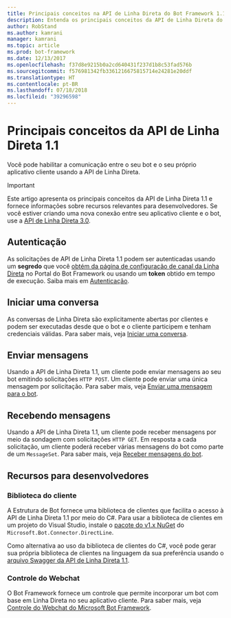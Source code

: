 ```yaml
---
title: Principais conceitos na API de Linha Direta do Bot Framework 1.1  | Microsoft Docs
description: Entenda os principais conceitos da API de Linha Direta do Bot Framework 1.1.
author: RobStand
ms.author: kamrani
manager: kamrani
ms.topic: article
ms.prod: bot-framework
ms.date: 12/13/2017
ms.openlocfilehash: f37d8e9215b0a2cd640431f237d1b8c53fad576b
ms.sourcegitcommit: f576981342fb3361216675815714e24281e20ddf
ms.translationtype: HT
ms.contentlocale: pt-BR
ms.lasthandoff: 07/18/2018
ms.locfileid: "39296598"
---
```

# <a name="key-concepts-in-direct-line-api-11"></a>Principais conceitos da API de Linha Direta 1.1

Você pode habilitar a comunicação entre o seu bot e o seu próprio aplicativo cliente usando a API de Linha Direta. 

> [!IMPORTANT]
> Este artigo apresenta os principais conceitos da API de Linha Direta 1.1 e fornece informações sobre recursos relevantes para desenvolvedores. Se você estiver criando uma nova conexão entre seu aplicativo cliente e o bot, use a [API de Linha Direta 3.0](bot-framework-rest-direct-line-3-0-concepts.md).

## <a name="authentication"></a>Autenticação

As solicitações de API de Linha Direta 1.1 podem ser autenticadas usando um **segredo** que você <a href="https://dev.botframework.com/" target="_blank">obtém da página de configuração de canal da Linha Direta</a> no Portal do Bot Framework ou usando um **token** obtido em tempo de execução.  Saiba mais em [Autenticação](bot-framework-rest-direct-line-1-1-authentication.md).

## <a name="starting-a-conversation"></a>Iniciar uma conversa

As conversas de Linha Direta são explicitamente abertas por clientes e podem ser executadas desde que o bot e o cliente participem e tenham credenciais válidas. Para saber mais, veja [Iniciar uma conversa](bot-framework-rest-direct-line-1-1-start-conversation.md).

## <a name="sending-messages"></a>Enviar mensagens

Usando a API de Linha Direta 1.1, um cliente pode enviar mensagens ao seu bot emitindo solicitações `HTTP POST`. Um cliente pode enviar uma única mensagem por solicitação. Para saber mais, veja [Enviar uma mensagem para o bot](bot-framework-rest-direct-line-1-1-send-message.md).

## <a name="receiving-messages"></a>Recebendo mensagens

Usando a API de Linha Direta 1.1, um cliente pode receber mensagens por meio da sondagem com solicitações `HTTP GET`. Em resposta a cada solicitação, um cliente poderá receber várias mensagens do bot como parte de um `MessageSet`. Para saber mais, veja [Receber mensagens do bot](bot-framework-rest-direct-line-1-1-receive-messages.md).

## <a name="developer-resources"></a>Recursos para desenvolvedores

### <a name="client-library"></a>Biblioteca do cliente

A Estrutura de Bot fornece uma biblioteca de clientes que facilita o acesso à API de Linha Direta 1.1 por meio do C#. Para usar a biblioteca de clientes em um projeto do Visual Studio, instale o <a href="https://www.nuget.org/packages/Microsoft.Bot.Connector.DirectLine/1.1.1" target="_blank">pacote do v1.x NuGet</a> do `Microsoft.Bot.Connector.DirectLine`. 

Como alternativa ao uso da biblioteca de clientes do C#, você pode gerar sua própria biblioteca de clientes na linguagem da sua preferência usando o <a href="https://docs.botframework.com/en-us/restapi/directline/swagger.json" target="_blank">arquivo Swagger da API de Linha Direta 1.1</a>.

### <a name="web-chat-control"></a>Controle do Webchat 

O Bot Framework fornece um controle que permite incorporar um bot com base em Linha Direta no seu aplicativo cliente. Para saber mais, veja <a href="https://github.com/Microsoft/BotFramework-WebChat" target="_blank">Controle do Webchat do Microsoft Bot Framework</a>.
